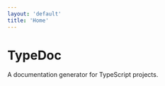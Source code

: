 ```yaml
---
layout: 'default'
title: 'Home'
---
```


<div class="jumbotron">
    <div class="visual">
        <div class="container">
            <div class="body">
                <h1>TypeDoc</h1>
                <p>A documentation generator for TypeScript projects.</p>
            </div>
        </div>
    </div>
</div>